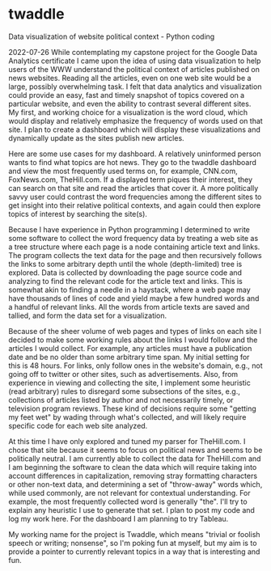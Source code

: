 # twaddle
Data visualization of website political context - Python coding

2022-07-26 While contemplating my capstone project for the Google Data Analytics certificate I came upon the idea of using data visualization to help users of the WWW understand the political context of articles published on news websites. Reading all the articles, even on one web site would be a large, possibly overwhelming task. I felt that data analytics and visualization could provide an easy, fast and timely snapshot of topics covered on a particular website, and even the ability to contrast several different sites. My first, and working choice for a visualization is the word cloud, which would display and relatively emphasize the frequency of words used on that site. I plan to create a dashboard which will display these visualizations and dynamically update as the sites publish new articles.

Here are some use cases for my dashboard. A relatively uninformed person wants to find what topics are hot news. They go to the twaddle dashboard and view the most frequently used terms on, for example, CNN.com, FoxNews.com, TheHill.com. If a displayed term piques their interest, they can search on that site and read the articles that cover it. A more politically savvy user could contrast the word frequencies among the different sites to get insight into their relative political contexts, and again could then explore topics of interest by searching the site(s).

Because I have experience in Python programming I determined to write some software to collect the word frequency data by treating a web site as a tree structure where each page is a node containing article text and links. The program collects the text data for the page and then recursively follows the links to some arbitrary depth until the whole (depth-limited) tree is explored. Data is collected by downloading the page source code and analyzing to find the relevant code for the article text and links. This is somewhat akin to finding a needle in a haystack, where a web page may have thousands of lines of code and yield maybe a few hundred words and a handful of relevant links. All the words from article texts are saved and tallied, and form the data set for a visualization.

Because of the sheer volume of web pages and types of links on each site I decided to make some working rules about the links I would follow and the articles I would collect. For example, any articles must have a publication date and be no older than some arbitrary time span. My initial setting for this is 48 hours. For links, only follow ones in the website's domain, e.g., not going off to twitter or other sites, such as advertisements. Also, from experience in viewing and collecting the site, I implement some heuristic (read arbitrary) rules to disregard some subsections of the sites, e.g., collections of articles listed by author and not necessarily timely, or television program reviews. These kind of decisions require some "getting my feet wet" by wading through what's collected, and will likely require specific code for each web site analyzed.

At this time I have only explored and tuned my parser for TheHill.com. I chose that site because it seems to focus on political news and seems to be politically neutral. I am currently able to collect the data for TheHill.com and I am beginning the software to clean the data which will require taking into account differences in capitalization, removing stray formatting characters or other non-text data, and determining a set of "throw-away" words which, while used commonly, are not relevant for contextual understanding. For example, the most frequently collected word is generally "the". I'll try to explain any heuristic I use to generate that set. I plan to post my code and log my work here. For the dashboard I am planning to try Tableau.

My working name for the project is Twaddle, which means "trivial or foolish speech or writing; nonsense", so I'm poking fun at myself, but my aim is to provide a pointer to currently relevant topics in a way that is interesting and fun.
